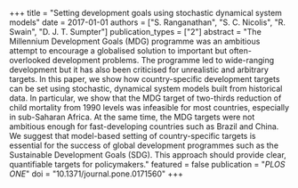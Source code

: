 +++
title = "Setting development goals using stochastic dynamical system models"
date = 2017-01-01
authors = ["S. Ranganathan", "S. C. Nicolis", "R. Swain", "D. J. T. Sumpter"]
publication_types = ["2"]
abstract = "The Millennium Development Goals (MDG) programme was an ambitious attempt to encourage a globalised solution to important but often-overlooked development problems. The programme led to wide-ranging development but it has also been criticised for unrealistic and arbitrary targets. In this paper, we show how country-specific development targets can be set using stochastic, dynamical system models built from historical data. In particular, we show that the MDG target of two-thirds reduction of child mortality from 1990 levels was infeasible for most countries, especially in sub-Saharan Africa. At the same time, the MDG targets were not ambitious enough for fast-developing countries such as Brazil and China. We suggest that model-based setting of country-specific targets is essential for the success of global development programmes such as the Sustainable Development Goals (SDG). This approach should provide clear, quantifiable targets for policymakers."
featured = false
publication = "*PLOS ONE*"
doi = "10.1371/journal.pone.0171560"
+++

